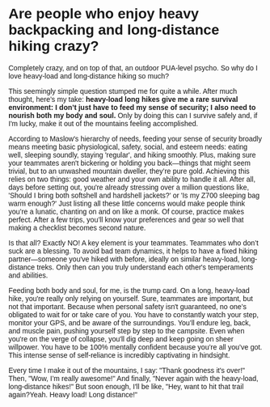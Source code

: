 <!DOCTYPE html>
<html lang="en">
<head>
<meta charset="UTF-8">
<meta name="viewport" content="width=device-width, initial-scale=1.0">
<style>
  /* 设置整个页面的样式 */
  body {
    margin: 10 auto;
    padding: 100px;
    font-family: Arial, sans-serif;
  }
  /* 设置中间内容区域的样式 */
  .content {
    width: 80%; /* 可以根据需要调整宽度 */
    margin: 0 auto; /* 上下0，左右自动，实现水平居中 */
    padding: 20px; /* 内边距 */
    box-shadow: 0 0 10px rgba(0, 0, 0, 0.1); /* 可选的阴影效果 */
    background-color: #fff; /* 背景颜色 */
  }
</style>
</head>

# Are people who enjoy heavy backpacking and long-distance hiking crazy?

Completely crazy, and on top of that, an outdoor PUA-level psycho. So why do I love heavy-load and long-distance hiking so much?

This seemingly simple question stumped me for quite a while. After much thought, here’s my take: **heavy-load long hikes give me a rare survival environment: I don’t just have to feed my sense of security; I also need to nourish both my body and soul.** Only by doing this can I survive safely and, if I'm lucky, make it out of the mountains feeling accomplished.

According to Maslow's hierarchy of needs, feeding your sense of security broadly means meeting basic physiological, safety, social, and esteem needs: eating well, sleeping soundly, staying 'regular', and hiking smoothly. Plus, making sure your teammates aren't bickering or holding you back—things that might seem trivial, but to an unwashed mountain dweller, they’re pure gold. Achieving this relies on two things: good weather and your own ability to handle it all. After all, days before setting out, you're already stressing over a million questions like, 'Should I bring both softshell and hardshell jackets?' or 'Is my Z700 sleeping bag warm enough?' Just listing all these little concerns would make people think you’re a lunatic, chanting on and on like a monk. Of course, practice makes perfect. After a few trips, you’ll know your preferences and gear so well that making a checklist becomes second nature.

Is that all? Exactly NO! A key element is your teammates. Teammates who don’t suck are a blessing. To avoid bad team dynamics, it helps to have a fixed hiking partner—someone you've hiked with before, ideally on similar heavy-load, long-distance treks. Only then can you truly understand each other's temperaments and abilities.

Feeding both body and soul, for me, is the trump card. On a long, heavy-load hike, you're really only relying on yourself. Sure, teammates are important, but not that important. Because when personal safety isn't guaranteed, no one’s obligated to wait for or take care of you. You have to constantly watch your step, monitor your GPS, and be aware of the surroundings. You’ll endure leg, back, and muscle pain, pushing yourself step by step to the campsite. Even when you're on the verge of collapse, you'll dig deep and keep going on sheer willpower. You have to be 100% mentally confident because you’re all you’ve got. This intense sense of self-reliance is incredibly captivating in hindsight.

Every time I make it out of the mountains, I say: "Thank goodness it's over!" Then, "Wow, I’m really awesome!" And finally, "Never again with the heavy-load, long-distance hikes!" But soon enough, I'll be like, "Hey, want to hit that trail again?Yeah. Heavy load! Long distance!"
</div>